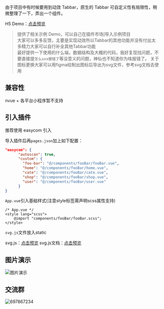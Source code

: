 
由于项目中有时候要用到动效 Tabbar，原生的 Tabbar 可自定义性有局限性，稍微整理了一下，弄出一个组件。

H5 Demo：[点击预览](https://static-528a6e8c-512f-4be5-8bab-bd1e5ac2197c.bspapp.com/#/)

> 提供了相关示例 Demo，可以自己在插件市场]导入示例项目  
> 大家可以多多反馈，主要是实现动效所以Tabbar的其他功能并没有付出太多精力大家可以自行补全其他Tabbar功能  
> 最好提供一下使用的什么端，数据结构及大概的代码，我好复现找问题，不要直接提`怎么xxx报错了`等没意义的问题，神仙也不知道你为啥报错了。
> 关于图标更换大家可以用figma绘制出图标后导出为svg文件，参考svg文档去使用 
## 兼容性

 nvue  + 各平台小程序暂不支持

## 引入插件

推荐使用 easycom 引入

导入插件后再`pages.json`加上如下配置：

```json
"easycom": {
	  "autoscan": true,
	  "custom": {
	    "foo-bar": "@/components/fooBar/fooBar.vue",
		"home": "@/components/fooBar/home.vue",
		"cate": "@/components/fooBar/cate.vue",
		"shop": "@/components/fooBar/shop.vue",
		"user": "@/components/fooBar/user.vue"
	  }
}
```

`App.vue`引入基础样式(注意style标签需声明scss属性支持)

```shell
/* App.vue */
<style lang="scss">
	@import "components/fooBar/fooBar.scss";
</style>
```

`svg.js`文件放入static

svg.js：[点击预览](https://cdn.jsdelivr.net/npm/@svgdotjs/svg.js@3.0/dist/svg.min.js)
svg.js文档：[点击预览](https://svgjs.dev/docs/3.0/getting-started/)

## 图片演示

![图片演示](https://static-528a6e8c-512f-4be5-8bab-bd1e5ac2197c.bspapp.com/static/2021_11_24_12_47_05.gif)

## 交流群

![697867234](https://static-528a6e8c-512f-4be5-8bab-bd1e5ac2197c.bspapp.com/static/qrcode_1637737177930.jpg)